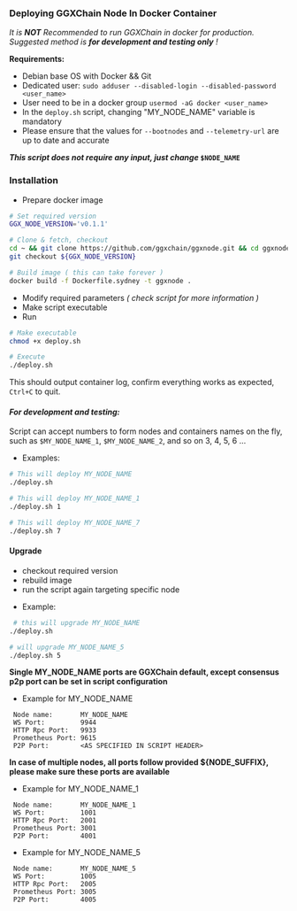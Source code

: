 ### Deploying GGXChain Node In Docker Container

_It is **NOT** Recommended to run GGXChain in docker for production. Suggested method is **for development and testing only** !_

**Requirements:**
* Debian base OS with Docker && Git
* Dedicated user: `sudo adduser --disabled-login --disabled-password <user_name>`
* User need to be in a docker group `usermod -aG docker <user_name>`
* In the `deploy.sh` script, changing "MY_NODE_NAME" variable is mandatory
* Please ensure that the values for `--bootnodes` and `--telemetry-url` are up to date and accurate

**_This script does not require any input, just change_ `$NODE_NAME`**

### Installation

* Prepare docker image

```sh
# Set required version
GGX_NODE_VERSION='v0.1.1'
```

```sh
# Clone & fetch, checkout
cd ~ && git clone https://github.com/ggxchain/ggxnode.git && cd ggxnode && git fetch --all --tags && git pull
git checkout ${GGX_NODE_VERSION}
```

```sh
# Build image ( this can take forever )
docker build -f Dockerfile.sydney -t ggxnode .
```

* Modify required parameters _( check script for more information )_
* Make script executable
* Run

```sh
# Make executable
chmod +x deploy.sh
```

```sh
# Execute
./deploy.sh
```

This should output container log, confirm everything works as expected, `Ctrl+C` to quit.

#### _For development and testing:_

Script can accept numbers to form nodes and containers names on the fly, such as `$MY_NODE_NAME_1`, `$MY_NODE_NAME_2`, and so on 3, 4, 5, 6 ...
* Examples:

```sh
# This will deploy MY_NODE_NAME
./deploy.sh
```

```sh
# This will deploy MY_NODE_NAME_1
./deploy.sh 1
```

```sh
# This will deploy MY_NODE_NAME_7
./deploy.sh 7
```

#### Upgrade

- checkout required version
- rebuild image
- run the script again targeting specific node

* Example: 
 
```sh
 # this will upgrade MY_NODE_NAME
./deploy.sh
```

```sh
# will upgrade MY_NODE_NAME_5
./deploy.sh 5
```

**Single MY_NODE_NAME ports are GGXChain default, except consensus p2p port can be set in script configuration**

* Example for MY_NODE_NAME

```
 Node name:       MY_NODE_NAME
 WS Port:         9944
 HTTP Rpc Port:   9933
 Prometheus Port: 9615
 P2P Port:        <AS SPECIFIED IN SCRIPT HEADER>
```

**In case of multiple nodes, all ports follow provided ${NODE_SUFFIX}, please make sure these ports are available**

* Example for MY_NODE_NAME_1

```
 Node name:       MY_NODE_NAME_1
 WS Port:         1001
 HTTP Rpc Port:   2001
 Prometheus Port: 3001
 P2P Port:        4001
```

* Example for MY_NODE_NAME_5

```
 Node name:       MY_NODE_NAME_5
 WS Port:         1005
 HTTP Rpc Port:   2005
 Prometheus Port: 3005
 P2P Port:        4005
```